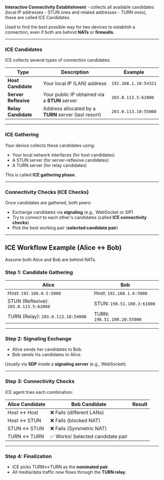 **Interactive Connectivity Establishment** - collects all available candidates (local IP addresses - STUN ones and related addresses - TURN ones), these are called ICE Candidates.

Used to find the best possible way for two devices to establish a connection, even if both are behind **NATs** or **firewalls**.

---
### **ICE Candidates**

ICE collects several types of connection candidates:

| Type                 | Description                                          | Example              |
| -------------------- | ---------------------------------------------------- | -------------------- |
| **Host Candidate**   | Your local IP (LAN) address                          | `192.168.1.10:54321` |
| **Server Reflexive** | Your public IP obtained via a **STUN** server        | `203.0.113.5:62000`  |
| **Relay Candidate**  | Address allocated by a **TURN** server (last resort) | `203.0.113.10:55000` |

---
### **ICE Gathering**

Your device collects these candidates using:

- Your local network interfaces (for host candidates)
- A STUN server (for server-reflexive candidates)
- A TURN server (for relay candidates)

This is called **ICE gathering phase**.

---
### **Connectivity Checks (ICE Checks)**

Once candidates are gathered, both peers:

- Exchange candidates via **signaling** (e.g., WebSocket or SIP)
- Try to connect to each other's candidates (called **ICE connectivity checks**)
- Pick the best working pair (**selected candidate pair**)
---
## ICE Workflow Example (Alice ↔ Bob)

Assume both Alice and Bob are behind NATs.

### Step 1: Candidate Gathering

|Alice|Bob|
|---|---|
|Host: `192.168.0.5:5000`|Host: `192.168.1.6:5000`|
|STUN (Reflexive): `203.0.113.5:62000`|STUN: `198.51.100.3:61000`|
|TURN (Relay): `203.0.113.10:54000`|TURN: `198.51.100.20:55000`|

---

### Step 2: Signaling Exchange

- Alice sends her candidates to Bob.
- Bob sends his candidates to Alice.

Usually via **SDP** inside a **signaling server** (e.g., WebSocket).

---

### Step 3: Connectivity Checks

ICE agent tries each combination:

|Alice Candidate|Bob Candidate|Result|
|---|---|---|
|Host ↔ Host|❌ Fails (different LANs)||
|Host ↔ STUN|❌ Fails (blocked NAT)||
|STUN ↔ STUN|❌ Fails (Symmetric NAT)||
|TURN ↔ TURN|✅ Works! Selected candidate pair||

---

### Step 4: Finalization

- ICE picks TURN↔TURN as the **nominated pair**.
- All media/data traffic now flows through the **TURN relay**.
